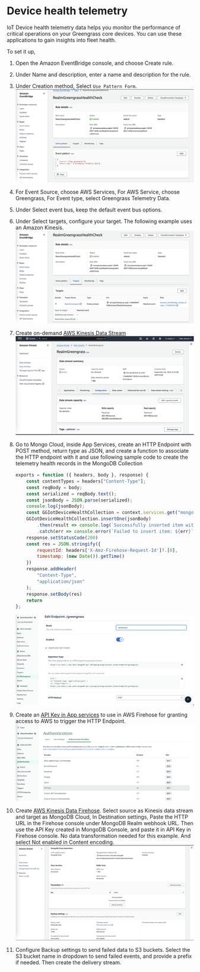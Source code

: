 # Device health telemetry

IoT Device health telemetry data helps you monitor the performance of critical operations on your Greengrass core devices. You can use these applications to gain insights into fleet health.

To set it up,

1. Open the Amazon EventBridge console, and choose Create rule.
2. Under Name and description, enter a name and description for the rule.
3. Under Creation method, Select `Use Pattern Form`. ![Pattern](../media/eb-pattern.png)
4. For Event Source, choose AWS Services, For AWS Service, choose Greengrass, For Event type, select Greengrass Telemetry Data.
5. Under Select event bus, keep the default event bus options.
6. Under Select targets, configure your target. The following example uses an Amazon Kinesis. ![Target](../media/eb-target.png)
7. Create on-demand [AWS Kinesis Data Stream ](https://us-east-1.console.aws.amazon.com/kinesis/home?region=us-east-1#/streams/create) ![DS](../media/stream.png)
8. Go to Mongo Cloud, inside App Services, create an HTTP Endpoint with POST method, return type as JSON, and create a function to associate the HTTP endpoint with it and use following sample code to create the telemetry health records in the MongoDB Collection

    ```javascript
    exports = function ({ headers, body }, response) {
        const contentTypes = headers["Content-Type"];
        const reqBody = body;
        const serialized = reqBody.text();
        const jsonBody = JSON.parse(serialized);
        console.log(jsonBody);
        const GGIotDeviceHealthCollection = context.services.get("mongodb-atlas").db("VehicleMaintenance").collection("DeviceHealth");
        GGIotDeviceHealthCollection.insertOne(jsonBody)
            .then(result => console.log(`Successfully inserted item with _id: ${result.insertedId}`))
            .catch(err => console.error(`Failed to insert item: ${err}`))
        response.setStatusCode(200)
        const res = JSON.stringify({
            requestId: headers['X-Amz-Firehose-Request-Id']?.[0],
            timestamp: (new Date()).getTime()
        })
        response.addHeader(
            "Content-Type",
            "application/json"
        );
        response.setBody(res)
        return
    };
    ```
    ![Http](../media/http-endpoint.png)

9. Create an [API Key in App services](https://www.mongodb.com/docs/atlas/app-services/authentication/api-key/) to use in AWS Firehose for granting access to AWS to trigger the HTTP Endpoint. ![ApiKey](../media/app-services-apikey-create.png)

10. Create [AWS Kinesis Data Firehose](https://us-east-1.console.aws.amazon.com/firehose/home?region=us-east-1#/create). Select source as Kinesis data stream and target as MongoDB Cloud, In Destination settings, Paste the HTTP URL in the Firehose console under MongoDB Realm webhook URL. Then use the API Key created in MongoDB Console, and paste it in API Key in Firehose console. No data transformation needed for this example. And select Not enabled in Content encoding. ![Firehose](../media/firehose.png)

11. Configure Backup settings to send failed data to S3 buckets. Select the S3 bucket name in dropdown to send failed events, and provide a prefix if needed. Then create the delivery stream.
